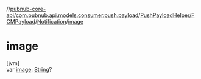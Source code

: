 //[pubnub-core-api](../../../../../index.md)/[com.pubnub.api.models.consumer.push.payload](../../../index.md)/[PushPayloadHelper](../../index.md)/[FCMPayload](../index.md)/[Notification](index.md)/[image](image.md)

# image

[jvm]\
var [image](image.md): [String](https://kotlinlang.org/api/latest/jvm/stdlib/kotlin/-string/index.html)?
